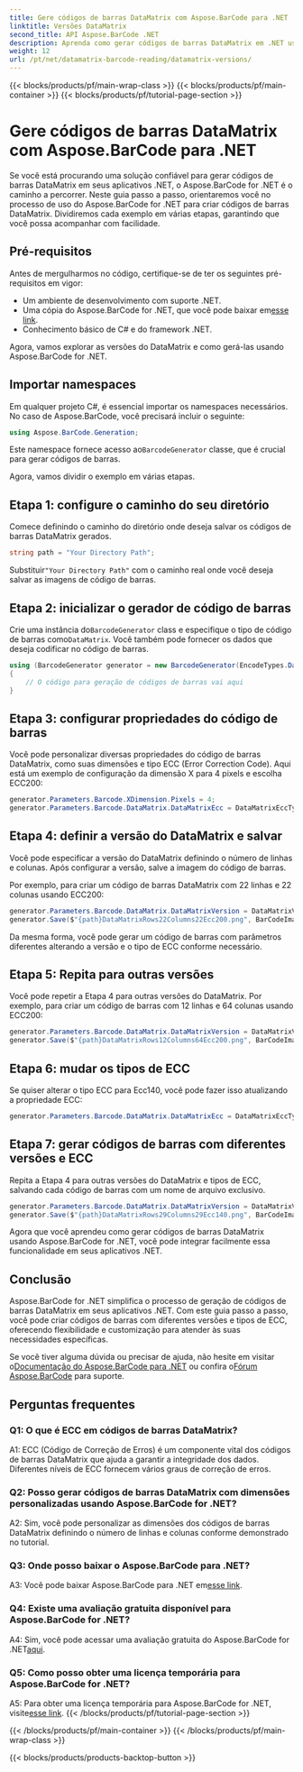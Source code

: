 ```yaml
---
title: Gere códigos de barras DataMatrix com Aspose.BarCode para .NET
linktitle: Versões DataMatrix
second_title: API Aspose.BarCode .NET
description: Aprenda como gerar códigos de barras DataMatrix em .NET usando Aspose.BarCode for .NET. Dimensões personalizadas, suporte ECC e muito mais.
weight: 12
url: /pt/net/datamatrix-barcode-reading/datamatrix-versions/
---
```


{{< blocks/products/pf/main-wrap-class >}}
{{< blocks/products/pf/main-container >}}
{{< blocks/products/pf/tutorial-page-section >}}

# Gere códigos de barras DataMatrix com Aspose.BarCode para .NET

Se você está procurando uma solução confiável para gerar códigos de barras DataMatrix em seus aplicativos .NET, o Aspose.BarCode for .NET é o caminho a percorrer. Neste guia passo a passo, orientaremos você no processo de uso do Aspose.BarCode for .NET para criar códigos de barras DataMatrix. Dividiremos cada exemplo em várias etapas, garantindo que você possa acompanhar com facilidade.

## Pré-requisitos

Antes de mergulharmos no código, certifique-se de ter os seguintes pré-requisitos em vigor:
- Um ambiente de desenvolvimento com suporte .NET.
-  Uma cópia do Aspose.BarCode for .NET, que você pode baixar em[esse link](https://releases.aspose.com/barcode/net/).
- Conhecimento básico de C# e do framework .NET.

Agora, vamos explorar as versões do DataMatrix e como gerá-las usando Aspose.BarCode for .NET.

## Importar namespaces

Em qualquer projeto C#, é essencial importar os namespaces necessários. No caso de Aspose.BarCode, você precisará incluir o seguinte:

```csharp
using Aspose.BarCode.Generation;
```

 Este namespace fornece acesso ao`BarcodeGenerator` classe, que é crucial para gerar códigos de barras.

Agora, vamos dividir o exemplo em várias etapas.

## Etapa 1: configure o caminho do seu diretório

Comece definindo o caminho do diretório onde deseja salvar os códigos de barras DataMatrix gerados.

```csharp
string path = "Your Directory Path";
```

 Substituir`"Your Directory Path"` com o caminho real onde você deseja salvar as imagens de código de barras.

## Etapa 2: inicializar o gerador de código de barras

 Crie uma instância do`BarcodeGenerator` class e especifique o tipo de código de barras como`DataMatrix`. Você também pode fornecer os dados que deseja codificar no código de barras.

```csharp
using (BarcodeGenerator generator = new BarcodeGenerator(EncodeTypes.DataMatrix, "Åspóse.Barcóde©"))
{
    // O código para geração de códigos de barras vai aqui
}
```

## Etapa 3: configurar propriedades do código de barras

Você pode personalizar diversas propriedades do código de barras DataMatrix, como suas dimensões e tipo ECC (Error Correction Code). Aqui está um exemplo de configuração da dimensão X para 4 pixels e escolha ECC200:

```csharp
generator.Parameters.Barcode.XDimension.Pixels = 4;
generator.Parameters.Barcode.DataMatrix.DataMatrixEcc = DataMatrixEccType.Ecc200;
```

## Etapa 4: definir a versão do DataMatrix e salvar

Você pode especificar a versão do DataMatrix definindo o número de linhas e colunas. Após configurar a versão, salve a imagem do código de barras.

Por exemplo, para criar um código de barras DataMatrix com 22 linhas e 22 colunas usando ECC200:

```csharp
generator.Parameters.Barcode.DataMatrix.DataMatrixVersion = DataMatrixVersion.ECC200_22x22;
generator.Save($"{path}DataMatrixRows22Columns22Ecc200.png", BarCodeImageFormat.Png);
```

Da mesma forma, você pode gerar um código de barras com parâmetros diferentes alterando a versão e o tipo de ECC conforme necessário.

## Etapa 5: Repita para outras versões

Você pode repetir a Etapa 4 para outras versões do DataMatrix. Por exemplo, para criar um código de barras com 12 linhas e 64 colunas usando ECC200:

```csharp
generator.Parameters.Barcode.DataMatrix.DataMatrixVersion = DataMatrixVersion.DMRE_12x64;
generator.Save($"{path}DataMatrixRows12Columns64Ecc200.png", BarCodeImageFormat.Png);
```

## Etapa 6: mudar os tipos de ECC

Se quiser alterar o tipo ECC para Ecc140, você pode fazer isso atualizando a propriedade ECC:

```csharp
generator.Parameters.Barcode.DataMatrix.DataMatrixEcc = DataMatrixEccType.Ecc140;
```

## Etapa 7: gerar códigos de barras com diferentes versões e ECC

Repita a Etapa 4 para outras versões do DataMatrix e tipos de ECC, salvando cada código de barras com um nome de arquivo exclusivo.

```csharp
generator.Parameters.Barcode.DataMatrix.DataMatrixVersion = DataMatrixVersion.ECC000_140_29x29;
generator.Save($"{path}DataMatrixRows29Columns29Ecc140.png", BarCodeImageFormat.Png);
```

Agora que você aprendeu como gerar códigos de barras DataMatrix usando Aspose.BarCode for .NET, você pode integrar facilmente essa funcionalidade em seus aplicativos .NET.

## Conclusão

Aspose.BarCode for .NET simplifica o processo de geração de códigos de barras DataMatrix em seus aplicativos .NET. Com este guia passo a passo, você pode criar códigos de barras com diferentes versões e tipos de ECC, oferecendo flexibilidade e customização para atender às suas necessidades específicas.

 Se você tiver alguma dúvida ou precisar de ajuda, não hesite em visitar o[Documentação do Aspose.BarCode para .NET](https://reference.aspose.com/barcode/net/) ou confira o[Fórum Aspose.BarCode](https://forum.aspose.com/c/barcode/13) para suporte.

## Perguntas frequentes

### Q1: O que é ECC em códigos de barras DataMatrix?

A1: ECC (Código de Correção de Erros) é um componente vital dos códigos de barras DataMatrix que ajuda a garantir a integridade dos dados. Diferentes níveis de ECC fornecem vários graus de correção de erros.

### Q2: Posso gerar códigos de barras DataMatrix com dimensões personalizadas usando Aspose.BarCode for .NET?

A2: Sim, você pode personalizar as dimensões dos códigos de barras DataMatrix definindo o número de linhas e colunas conforme demonstrado no tutorial.

### Q3: Onde posso baixar o Aspose.BarCode para .NET?

 A3: Você pode baixar Aspose.BarCode para .NET em[esse link](https://releases.aspose.com/barcode/net/).

### Q4: Existe uma avaliação gratuita disponível para Aspose.BarCode for .NET?

 A4: Sim, você pode acessar uma avaliação gratuita do Aspose.BarCode for .NET[aqui](https://releases.aspose.com/).

### Q5: Como posso obter uma licença temporária para Aspose.BarCode for .NET?

 A5: Para obter uma licença temporária para Aspose.BarCode for .NET, visite[esse link](https://purchase.aspose.com/temporary-license/).
{{< /blocks/products/pf/tutorial-page-section >}}

{{< /blocks/products/pf/main-container >}}
{{< /blocks/products/pf/main-wrap-class >}}

{{< blocks/products/products-backtop-button >}}
